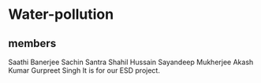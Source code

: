 # Water-pollution

## members
Saathi Banerjee
Sachin Santra
Shahil Hussain
Sayandeep Mukherjee
Akash Kumar
Gurpreet Singh
It is for our ESD project.
